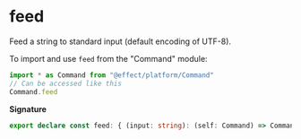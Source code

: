 # feed

Feed a string to standard input (default encoding of UTF-8).

To import and use `feed` from the "Command" module:

```ts
import * as Command from "@effect/platform/Command"
// Can be accessed like this
Command.feed
```

**Signature**

```ts
export declare const feed: { (input: string): (self: Command) => Command; (self: Command, input: string): Command }
```
